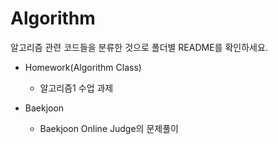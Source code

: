 # Algorithm

알고리즘 관련 코드들을 분류한 것으로 폴더별 README를 확인하세요.

  - Homework(Algorithm Class)
    - 알고리즘1 수업 과제
    
  - Baekjoon
    - Baekjoon Online Judge의 문제풀이
